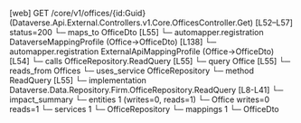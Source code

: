 [web] GET /core/v1/offices/{id:Guid}  (Dataverse.Api.External.Controllers.v1.Core.OfficesController.Get)  [L52–L57] status=200
  └─ maps_to OfficeDto [L55]
    └─ automapper.registration DataverseMappingProfile (Office->OfficeDto) [L138]
    └─ automapper.registration ExternalApiMappingProfile (Office->OfficeDto) [L54]
  └─ calls OfficeRepository.ReadQuery [L55]
  └─ query Office [L55]
    └─ reads_from Offices
  └─ uses_service OfficeRepository
    └─ method ReadQuery [L55]
      └─ implementation Dataverse.Data.Repository.Firm.OfficeRepository.ReadQuery [L8-L41]
  └─ impact_summary
    └─ entities 1 (writes=0, reads=1)
      └─ Office writes=0 reads=1
    └─ services 1
      └─ OfficeRepository
    └─ mappings 1
      └─ OfficeDto

